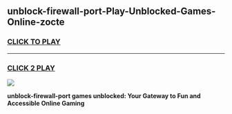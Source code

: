 
## unblock-firewall-port-Play-Unblocked-Games-Online-zocte
<h3>
<a href="https://premium76.site?title=unblock-firewall-port&ref=25A">CLICK TO PLAY</a></h3>
<hr>

<h3>
<a href="https://premium76.site?title=unblock-firewall-port&ref=25A">CLICK 2 PLAY</a>
  
</h3>

<a href="https://premium76.site?title=unblock-firewall-port&ref=25A"><img src="https://clearcache.store/games.png"></a>


**unblock-firewall-port games unblocked: Your Gateway to Fun and Accessible Online Gaming**
